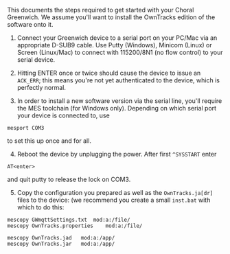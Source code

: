 This documents the steps required to get started with your Choral Greenwich.
We assume you'll want to install the OwnTracks edition of the software onto it.

1. Connect your Greenwich device to a serial port on your PC/Mac via an appropriate D-SUB9 cable. Use Putty (Windows), Minicom (Linux) or Screen (Linux/Mac) to connect with 115200/8N1 (no flow control) to your serial device.

2. Hitting ENTER once or twice should cause the device to issue an `ACK_ERR`; this means you're not yet authenticated to the device, which is perfectly normal.

3. In order to install a new software version via the serial line, you'll require the MES toolchain (for Windows only). Depending on which serial port your device is connected to, use
```
mesport COM3
```
to set this up once and for all.

4. Reboot the device by unplugging the power.  After first `^SYSSTART` enter
```
AT<enter>
```
and quit putty to release the lock on COM3.

5. Copy the configuration you prepared as well as the `OwnTracks.ja[dr]` files to the device: (we recommend you create a small `inst.bat` with which to do this:

```
mescopy GWmqttSettings.txt 	mod:a:/file/
mescopy OwnTracks.properties	mod:a:/file/

mescopy OwnTracks.jad	mod:a:/app/
mescopy OwnTracks.jar	mod:a:/app/
```
